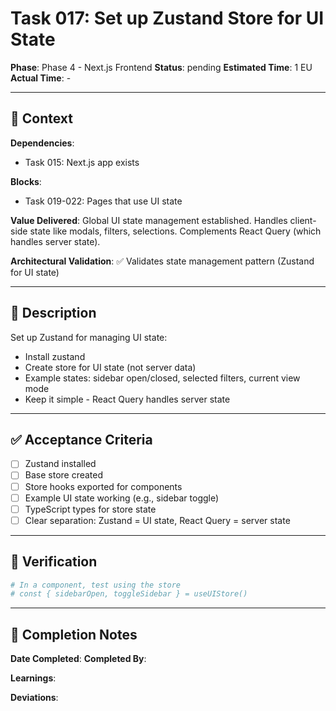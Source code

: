 # Task 017: Set up Zustand Store for UI State

**Phase**: Phase 4 - Next.js Frontend
**Status**: pending
**Estimated Time**: 1 EU
**Actual Time**: -

---

## 📍 Context

**Dependencies**:
- Task 015: Next.js app exists

**Blocks**:
- Task 019-022: Pages that use UI state

**Value Delivered**:
Global UI state management established. Handles client-side state like modals, filters, selections. Complements React Query (which handles server state).

**Architectural Validation**:
✅ Validates state management pattern (Zustand for UI state)

---

## 📝 Description

Set up Zustand for managing UI state:
- Install zustand
- Create store for UI state (not server data)
- Example states: sidebar open/closed, selected filters, current view mode
- Keep it simple - React Query handles server state

---

## ✅ Acceptance Criteria

- [ ] Zustand installed
- [ ] Base store created
- [ ] Store hooks exported for components
- [ ] Example UI state working (e.g., sidebar toggle)
- [ ] TypeScript types for store state
- [ ] Clear separation: Zustand = UI state, React Query = server state

---

## 🧪 Verification

```bash
# In a component, test using the store
# const { sidebarOpen, toggleSidebar } = useUIStore()
```

---

## 📝 Completion Notes

**Date Completed**:
**Completed By**:

**Learnings**:

**Deviations**:
